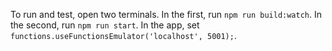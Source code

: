 To run and test, open two terminals.
In the first, run `npm run build:watch`.
In the second, run `npm run start`.
In the app, set `functions.useFunctionsEmulator('localhost', 5001);`.
